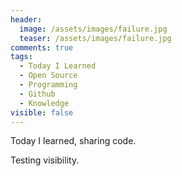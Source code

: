 ```yaml
---
header:
  image: /assets/images/failure.jpg
  teaser: /assets/images/failure.jpg
comments: true
tags: 
  - Today I Learned
  - Open Source
  - Programming 
  - Github 
  - Knowledge
visible: false
---
```


Today I learned, sharing code.

Testing visibility.